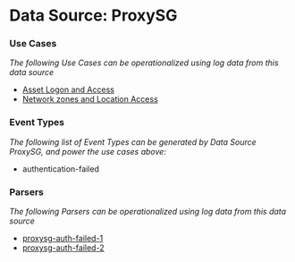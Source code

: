 Data Source: ProxySG
====================

### Use Cases

_The following Use Cases can be operationalized using log data from this data source_

* [Asset Logon and Access](usecase_asset_logon_and_access.md)
* [Network zones and Location Access](usecase_network_zones_and_location_access.md)


### Event Types

_The following list of Event Types can be generated by Data Source ProxySG, and power the use cases above:_

- authentication-failed


### Parsers

_The following Parsers can be operationalized using log data from this data source_

* [proxysg-auth-failed-1](parserContent_proxysg-auth-failed-1.md)
* [proxysg-auth-failed-2](parserContent_proxysg-auth-failed-2.md)
